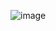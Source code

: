 ![image](https://user-images.githubusercontent.com/99178092/191009598-cf26dd99-c988-40af-af8a-867fce073c4c.png)


